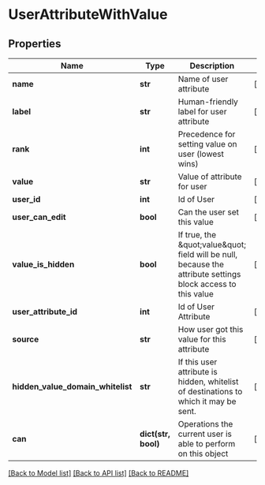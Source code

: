 # UserAttributeWithValue

## Properties
Name | Type | Description | Notes
------------ | ------------- | ------------- | -------------
**name** | **str** | Name of user attribute | [optional] 
**label** | **str** | Human-friendly label for user attribute | [optional] 
**rank** | **int** | Precedence for setting value on user (lowest wins) | [optional] 
**value** | **str** | Value of attribute for user | [optional] 
**user_id** | **int** | Id of User | [optional] 
**user_can_edit** | **bool** | Can the user set this value | [optional] 
**value_is_hidden** | **bool** | If true, the \&quot;value\&quot; field will be null, because the attribute settings block access to this value | [optional] 
**user_attribute_id** | **int** | Id of User Attribute | [optional] 
**source** | **str** | How user got this value for this attribute | [optional] 
**hidden_value_domain_whitelist** | **str** | If this user attribute is hidden, whitelist of destinations to which it may be sent. | [optional] 
**can** | **dict(str, bool)** | Operations the current user is able to perform on this object | [optional] 

[[Back to Model list]](../README.md#documentation-for-models) [[Back to API list]](../README.md#documentation-for-api-endpoints) [[Back to README]](../README.md)


